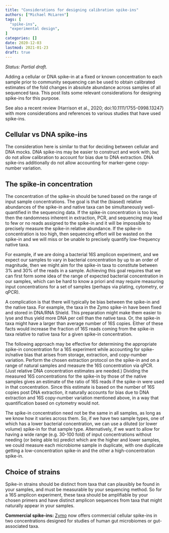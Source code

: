 ```yaml
---
title: "Considerations for designing calibration spike-ins"
authors: ["Michael McLaren"]
tags: [
  "spike-ins",
  "experimental design",
]
categories: []
date: 2020-12-03
lastmod: 2021-01-23
draft: true
---
```


*Status: Partial draft.*

Adding a cellular or DNA spike-in at a fixed or known concentration to each sample prior to community sequencing can be used to obtain calibrated estimates of the fold changes in absolute abundance across samples of all sequenced taxa.
This post lists some relevant considerations for designing spike-ins for this purpose.

See also a recent review (Harrison et al., 2020; doi:10.1111/1755-0998.13247) with more considerations and references to various studies that have used spike-ins.

## Cellular vs DNA spike-ins

The consideration here is similar to that for deciding between cellular and DNA mocks.
DNA spike-ins may be easier to construct and work with, but do not allow calibration to account for bias due to DNA extraction.
DNA spike-ins additionally do not allow accounting for marker-gene copy-number variation.

## The spike-in concentration

The concentration of the spike-in should be tuned based on the range of input sample concentrations.
The goal is that the (biased) relative abundances of the spike-in and native taxa can be simultaneously well-quantified in the sequencing data.
If the spike-in concentration is too low, then the randomness inherent in extraction, PCR, and sequencing may lead to few or no reads assigned to the spike-in and it will be impossible to precisely measure the spike-in relative abundance.
If the spike-in concentration is too high, then sequencing effort will be wasted on the spike-in and we will miss or be unable to precisely quantify low-frequency native taxa.

For example, if we are doing a bacterial 16S amplicon experiment, and we expect our samples to vary in bacterial concentration by up to an order of magnitude, then we might aim for the spike-in taxa to constitute between 3% and 30% of the reads in a sample.
Achieving this goal requires that we can first form some idea of the range of expected bacterial concentration in our samples, which can be hard to know a priori and may require measuring input concentrations for a set of samples (perhaps via plating, cytometry, or qPCR).

A complication is that there will typically be bias between the spike-in and the native taxa.
For example, the taxa in the Zymo spike-in have been fixed and stored in DNA/RNA Shield.
This preparation might make them easier to lyse and thus yield more DNA per cell than the native taxa.
Or, the spike-in taxa might have a larger than average number of 16S copies.
Either of these facts would increase the fraction of 16S reads coming from the spike-in taxa relative to native taxa for a given spike-in concentration.

The following approach may be effective for determining the appropriate spike-in concentration for a 16S experiment while accounting for spike-in/native bias that arises from storage, extraction, and copy-number variation.
Perform the chosen extraction protocol on the spike-in and on a range of natural samples and measure the 16S concentration via qPCR.
(Just relative DNA concentration estimates are needed.)
Dividing the measured 16S concentrations for the spike-in by those of the native samples gives an estimate of the ratio of 16S reads if the spike-in were used in that concentration.
Since this estimate is based on the number of 16S copies post DNA extraction, it naturally accounts for bias due to DNA extraction and 16S copy-number variation mentioned above, in a way that quantification based on cytometry would not.

The spike-in concentration need not be the same in all samples, as long as we know how it varies across them.
So, if we have two sample types, one of which has a lower bacterial concentration, we can use a diluted (or lower volume) spike-in for that sample type.
Alternatively, if we want to allow for having a wide range (e.g. 30-100 fold) of input concentrations without needing (or being able to) predict which are the higher and lower samples, we could measure each microbiome sample in duplicate, with one duplicate getting a low-concentration spike-in and the other a high-concentration spike-in.

## Choice of strains

Spike-in strains should be distinct from taxa that can plausibly be found in your samples, and must be measurable by your sequencing method.
So for a 16S amplicon experiment, these taxa should be amplifiable by your chosen primers and have distinct amplicon sequences from taxa that might naturally appear in your samples.

**Commercial spike-ins:**
[Zymo](https://www.zymoresearch.com/collections/zymobiomics-microbial-community-standards) now offers commercial cellular spike-ins in two concentrations designed for studies of human gut microbiomes or gut-associated taxa.
